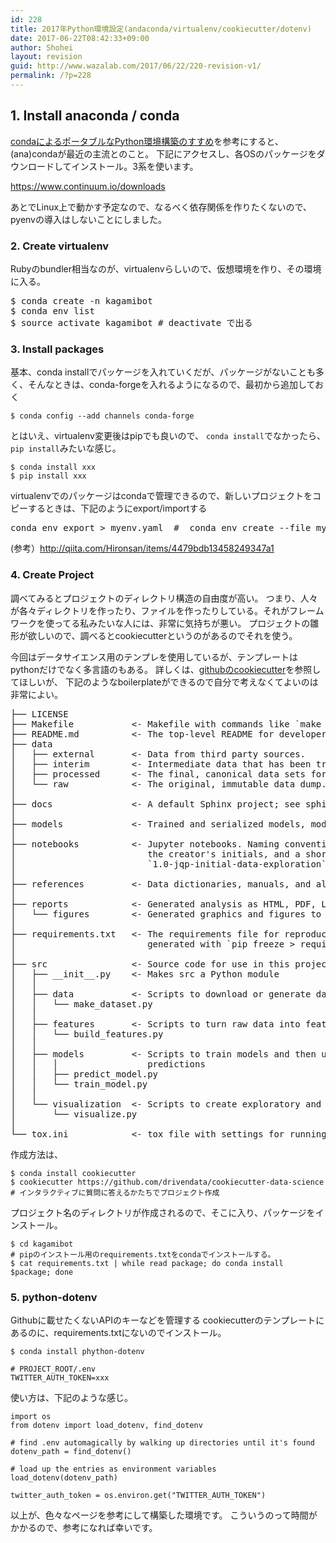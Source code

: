 ```yaml
---
id: 228
title: 2017年Python環境設定(andaconda/virtualenv/cookiecutter/dotenv)
date: 2017-06-22T08:42:33+09:00
author: Shohei
layout: revision
guid: http://www.wazalab.com/2017/06/22/220-revision-v1/
permalink: /?p=228
---
```

## 1. Install anaconda / conda 

[condaによるポータブルなPython環境構築のすすめ](http://qiita.com/y__sama/items/5b62d31cb7e6ed50f02c)を参考にすると、(ana)condaが最近の主流とのこと。
下記にアクセスし、各OSのパッケージをダウンロードしてインストール。3系を使います。

https://www.continuum.io/downloads


あとでLinux上で動かす予定なので、なるべく依存関係を作りたくないので、pyenvの導入はしないことにしました。

### 2. Create virtualenv

Rubyのbundler相当なのが、virtualenvらしいので、仮想環境を作り、その環境に入る。

<pre class="lang:default decode:true " >
$ conda create -n kagamibot
$ conda env list
$ source activate kagamibot # deactivate で出る
</pre> 



### 3. Install packages

基本、conda installでパッケージを入れていくだが、パッケージがないことも多く、そんなときは、conda-forgeを入れるようになるので、最初から追加しておく

```
$ conda config --add channels conda-forge
```

とはいえ、virtualenv変更後はpipでも良いので、 `conda install`でなかったら、`pip install`みたいな感じ。

```
$ conda install xxx 
$ pip install xxx
```

virtualenvでのパッケージはcondaで管理できるので、新しいプロジェクトをコピーするときは、下記のようにexport/importする

<pre class="lang:default decode:true " >conda env export &gt; myenv.yaml  #  conda env create --file myenv.yaml</pre> 

(参考）http://qiita.com/Hironsan/items/4479bdb13458249347a1

### 4. Create Project

調べてみるとプロジェクトのディレクトリ構造の自由度が高い。
つまり、人々が各々ディレクトリを作ったり、ファイルを作ったりしている。それがフレームワークを使ってる私みたいな人には、非常に気持ちが悪い。
プロジェクトの雛形が欲しいので、調べるとcookiecutterというのがあるのでそれを使う。


今回はデータサイエンス用のテンプレを使用しているが、テンプレートはpythonだけでなく多言語のもある。
詳しくは、[githubのcookiecutter](https://github.com/audreyr/cookiecutter)を参照してほしいが、
下記のようなboilerplateができるので自分で考えなくてよいのは非常によい。
 
 
<pre class="theme:dark-terminal font-size:11 line-height:12 lang:default decode:true " >├── LICENSE
├── Makefile           &lt;- Makefile with commands like `make data` or `make train`
├── README.md          &lt;- The top-level README for developers using this project.
├── data
│   ├── external       &lt;- Data from third party sources.
│   ├── interim        &lt;- Intermediate data that has been transformed.
│   ├── processed      &lt;- The final, canonical data sets for modeling.
│   └── raw            &lt;- The original, immutable data dump.
│
├── docs               &lt;- A default Sphinx project; see sphinx-doc.org for details
│
├── models             &lt;- Trained and serialized models, model predictions, or model summaries
│
├── notebooks          &lt;- Jupyter notebooks. Naming convention is a number (for ordering),
│                         the creator's initials, and a short `-` delimited description, e.g.
│                         `1.0-jqp-initial-data-exploration`.
│
├── references         &lt;- Data dictionaries, manuals, and all other explanatory materials.
│
├── reports            &lt;- Generated analysis as HTML, PDF, LaTeX, etc.
│   └── figures        &lt;- Generated graphics and figures to be used in reporting
│
├── requirements.txt   &lt;- The requirements file for reproducing the analysis environment, e.g.
│                         generated with `pip freeze &gt; requirements.txt`
│
├── src                &lt;- Source code for use in this project.
│   ├── __init__.py    &lt;- Makes src a Python module
│   │
│   ├── data           &lt;- Scripts to download or generate data
│   │   └── make_dataset.py
│   │
│   ├── features       &lt;- Scripts to turn raw data into features for modeling
│   │   └── build_features.py
│   │
│   ├── models         &lt;- Scripts to train models and then use trained models to make
│   │   │                 predictions
│   │   ├── predict_model.py
│   │   └── train_model.py
│   │
│   └── visualization  &lt;- Scripts to create exploratory and results oriented visualizations
│       └── visualize.py
│
└── tox.ini            &lt;- tox file with settings for running tox; see tox.testrun.org</pre> 



作成方法は、

```
$ conda install cookiecutter
$ cookiecutter https://github.com/drivendata/cookiecutter-data-science 
# インタラクティブに質問に答えるかたちでプロジェクト作成
```

プロジェクト名のディレクトリが作成されるので、そこに入り、パッケージをインストール。

```
$ cd kagamibot 
# pipのインストール用のrequirements.txtをcondaでインストールする。
$ cat requirements.txt | while read package; do conda install $package; done
```



### 5. python-dotenv

Githubに載せたくないAPIのキーなどを管理する
cookiecutterのテンプレートにあるのに、requirements.txtにないのでインストール。

```
$ conda install phython-dotenv

# PROJECT_ROOT/.env
TWITTER_AUTH_TOKEN=xxx
```

使い方は、下記のような感じ。

```
import os
from dotenv import load_dotenv, find_dotenv

# find .env automagically by walking up directories until it's found
dotenv_path = find_dotenv()

# load up the entries as environment variables
load_dotenv(dotenv_path)

twitter_auth_token = os.environ.get("TWITTER_AUTH_TOKEN")
```

以上が、色々なページを参考にして構築した環境です。
こういうのって時間がかかるので、参考になれば幸いです。

